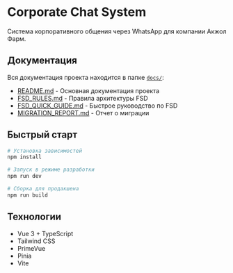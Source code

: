 # Corporate Chat System

Система корпоративного общения через WhatsApp для компании Акжол Фарм.

## Документация

Вся документация проекта находится в папке [`docs/`](./docs/):

- [README.md](./docs/README.md) - Основная документация проекта
- [FSD_RULES.md](./docs/FSD_RULES.md) - Правила архитектуры FSD
- [FSD_QUICK_GUIDE.md](./docs/FSD_QUICK_GUIDE.md) - Быстрое руководство по FSD
- [MIGRATION_REPORT.md](./docs/MIGRATION_REPORT.md) - Отчет о миграции

## Быстрый старт

```bash
# Установка зависимостей
npm install

# Запуск в режиме разработки
npm run dev

# Сборка для продакшена
npm run build
```

## Технологии

- Vue 3 + TypeScript
- Tailwind CSS
- PrimeVue
- Pinia
- Vite
